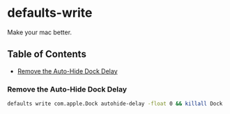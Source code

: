# defaults-write

Make your mac better.

## Table of Contents

- [Remove the Auto-Hide Dock Delay]()

### Remove the Auto-Hide Dock Delay

```bash
defaults write com.apple.Dock autohide-delay -float 0 && killall Dock
```
